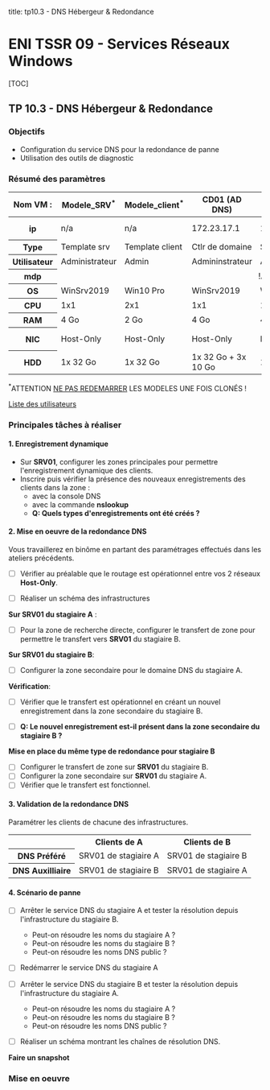 title: tp10.3 - DNS Hébergeur & Redondance

# ENI TSSR 09 - Services Réseaux Windows

[TOC]

## TP 10.3 - DNS Hébergeur & Redondance

### Objectifs

- Configuration du service DNS pour la redondance de panne
- Utilisation des outils de diagnostic

### Résumé des paramètres

<table>
  <thead>
    <tr>
      <th class="header_nom_vm">Nom VM :</th>
      <th>Modele_SRV<sup class="red-star">*</sup></th>
      <th>Modele_client<sup class="red-star">*</sup></th>
      <th>CD01 (AD DNS)</th>
      <th>SRV01 (DHCP)</th>
      <th>W10</th>
      <th>client2</th>
      <th>rtr17 (routeur)</th>
    </tr>
  </thead>
  <tbody>
    <tr>
      <th>ip</th>
      <td>n/a </td>
      <td>n/a </td>
      <td> 172.23.17.1 </td>
      <td> 172.23.17.2 </td>
      <td> 172.23.17.11 (dhcp)</td>
      <td> 172.23.17.20 (dhcp)</td>
      <td> 172.23.17.254</td>
    </tr>
    <tr>
      <th>Type</th>
      <td> Template srv</td>
      <td> Template client</td>
      <td> Ctlr de domaine </td>
      <td> Serveur </td>
      <td> Poste client </td>
      <td> Poste client </td>
      <td> pfsense </td>
    </tr>
    <tr>
      <th>Utilisateur</th>
      <td> Administrateur </td>
      <td> Admin </td>
      <td> Admininstrateur </td>
      <td> Admin </td>
      <td> Admin </td>
      <td> Admin </td>
      <td> Admin </td>
    </tr>
    <tr>
      <th>mdp</th>
      <td colspan="7" style="text-align: center;"> !Admin123 </td>
    </tr>
    <tr>
      <th>OS</th>
      <td> WinSrv2019</td>
      <td> Win10 Pro</td>
      <td> WinSrv2019</td>
      <td> WinSrv2019</td>
      <td> Win10 Pro</td>
      <td> Win10 Pro</td>
      <td> pfsense </td>
    </tr>
    <tr>
      <th>CPU</th>
      <td> 1x1 </td>
      <td> 2x1 </td>
      <td> 1x1 </td>
      <td> 1x1 </td>
      <td> 2x1 </td>
      <td> 2x1 </td>
      <td> 1x1 </td>
    </tr>
    <tr>
      <th>RAM</th>
      <td> 4 Go </td>
      <td> 2 Go </td>
      <td> 4 Go </td>
      <td> 4 Go </td>
      <td> 2 Go </td>
      <td> 2 Go </td>
      <td> 1 Go </td>
    </tr>
    <tr>
      <th>NIC</th>
      <td> Host-Only </td>
      <td> Host-Only </td>
      <td> Host-Only </td>
      <td> Host-Only </td>
      <td> Host-Only </td>
      <td> Host-Only </td>
      <td> 2x Host-Only + 1x Bridged</td>
    </tr>
    <tr>
      <th>HDD</th>
      <td> 1x 32 Go </td>
      <td> 1x 32 Go </td>
      <td> 1x 32 Go + 3x 10 Go </td>
      <td> 1x 32 Go </td>
      <td> 1x 32 Go</td>
      <td> 1x 32 Go </td>
      <td> 1x 20 Go </td>
    </tr>
</tbody>
</table>

<span class="attention"><sup class="red-star">\*</sup>ATTENTION <u>NE PAS REDEMARRER</u> LES MODELES UNE FOIS CLONÉS ! </span>

[Liste des utilisateurs](./liste_utilisateurs.html)


### Principales tâches à réaliser
#### 1. Enregistrement dynamique
- Sur **SRV01**, configurer les zones principales pour permettre l'enregistrement dynamique des clients. 
- Inscrire puis vérifier la présence des nouveaux enregistrements des clients dans la zone :
  + avec la console DNS
  + avec la commande **nslookup** 
  + **Q: Quels types d'enregistrements ont été créés ?** 


#### 2. Mise en oeuvre de la redondance DNS
Vous travaillerez en binôme en partant des paramétrages effectués dans les ateliers précédents. 

- [ ] Vérifier au préalable que le routage est opérationnel entre vos 2 réseaux **Host-Only**. 
- [ ] Réaliser un schéma des infrastructures 


**Sur SRV01 du stagiaire A** :

- [ ] Pour la zone de recherche directe, configurer le transfert de zone pour permettre le transfert vers **SRV01** du stagiaire B.


**Sur SRV01 du stagiaire B**:

- [ ] Configurer la zone secondaire pour le domaine DNS du stagiaire A.


**Vérification**:

- [ ] Vérifier que le transfert est opérationnel en créant un nouvel enregistrement dans la zone secondaire du stagiaire B.
- [ ] **Q: Le nouvel enregistrement est-il présent dans la zone secondaire du stagiaire B ?**


**Mise en place du même type de redondance pour stagiaire B** 

- [ ] Configurer le transfert de zone sur **SRV01** du stagiaire B.
- [ ] Configurer la zone secondaire sur **SRV01** du stagiaire A.
- [ ] Vérifier que le transfert est fonctionnel.

#### 3. Validation de la redondance DNS
Paramétrer les clients de chacune des infrastructures.

<table class="table-secondary table-borderless table-hover">
  <tr>
    <th></th>
    <th>Clients de A</th>
    <th>Clients de B</th>
  </tr>
  <tr>
    <th>DNS Préféré</th>
    <td><span class="green">SRV01 de stagiaire A</span></td>
    <td>SRV01 de stagiaire B</td>
  </tr>
  <tr>
    <th>DNS Auxilliaire</th>
    <td>SRV01 de stagiaire B</td>
    <td><span class="green">SRV01 de stagiaire A</span></td>
  </tr>
</table>

#### 4. Scénario de panne

- [ ] Arrêter le service DNS du stagiaire A et tester la résolution depuis l'infrastructure du stagiaire B.
  + Peut-on résoudre les noms du stagiaire A ?
  + Peut-on résoudre les noms du stagiaire B ?
  + Peut-on résoudre les noms DNS public ? 

- [ ] Redémarrer le service DNS du stagiaire A 

- [ ] Arrêter le service DNS du stagiaire B et tester la résolution depuis l'infrastructure du stagiaire A.
  + Peut-on résoudre les noms du stagiaire A ?
  + Peut-on résoudre les noms du stagiaire B ?
  + Peut-on résoudre les noms DNS public ? 

- [ ] Réaliser un schéma montrant les chaînes de résolution DNS. 

**Faire un snapshot**

### Mise en oeuvre

<link rel="stylesheet" type="text/css" href="../.ressources/css/bootstrap.min.css">
<link rel="stylesheet" type="text/css" href="../.ressources/css/style.css">
